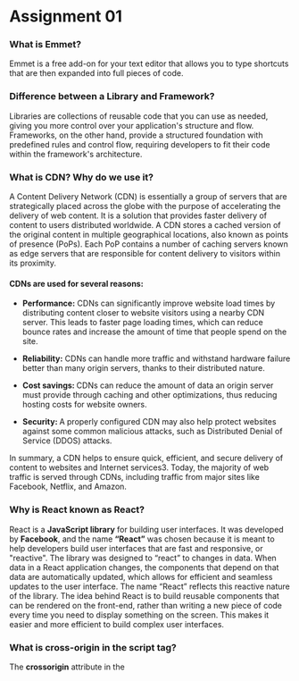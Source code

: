 
  
# Assignment 01
### What is Emmet?
<p>Emmet is a free add-on for your text editor that allows you to type shortcuts that are then expanded into full pieces of code.</p>

### Difference between a Library and Framework?
<p>Libraries are collections of reusable code that you can use as needed, giving you more control over your application's structure and flow. Frameworks, on the other hand, provide a structured foundation with predefined rules and control flow, requiring developers to fit their code within the framework's architecture. </p>

### What is CDN? Why do we use it?
<p>A Content Delivery Network (CDN) is essentially a group of servers that are strategically placed across the globe with the purpose of accelerating the delivery of web content. It is a solution that provides faster delivery of content to users distributed worldwide. A CDN stores a cached version of the original content in multiple geographical locations, also known as points of presence (PoPs). Each PoP contains a number of caching servers known as edge servers that are responsible for content delivery to visitors within its proximity.</p>
<h4>CDNs are used for several reasons:</h4>
<ul>
  <li>
    <p>
      <strong>Performance:</strong> CDNs can significantly improve website load times by distributing content closer to website visitors using a nearby CDN server. This leads to faster page loading times, which can reduce bounce rates and increase the amount of time that people spend on the site.
    </p>
  </li>
  <li>
    <p>
      <strong>Reliability:</strong> CDNs can handle more traffic and withstand hardware failure better than many origin servers, thanks to their distributed nature.
    </p>
  </li>
  <li>
    <p>
      <strong>Cost savings: </strong> CDNs can reduce the amount of data an origin server must provide through caching and other optimizations, thus reducing hosting costs for website owners.
    </p>
  </li>
  <li>
    <p>
      <strong>Security: </strong> A properly configured CDN may also help protect websites against some common malicious attacks, such as Distributed Denial of Service (DDOS) attacks.
    </p>
  </li>
</ul>
<p>In summary, a CDN helps to ensure quick, efficient, and secure delivery of content to websites and Internet services3. Today, the majority of web traffic is served through CDNs, including traffic from major sites like Facebook, Netflix, and Amazon.</p>

### Why is React known as React?
<p>React is a <strong>JavaScript library</strong> for building user interfaces. It was developed by <b>Facebook</b>, and the name <strong>“React”</strong> was chosen because it is meant to help developers build user interfaces that are fast and responsive, or "reactive". The library was designed to “react” to changes in data. When data in a React application changes, the components that depend on that data are automatically updated, which allows for efficient and seamless updates to the user interface. The name “React” reflects this reactive nature of the library. The idea behind React is to build reusable components that can be rendered on the front-end, rather than writing a new piece of code every time you need to display something on the screen. This makes it easier and more efficient to build complex user interfaces.</p>

### What is cross-origin in the script tag?
<p>The <strong>crossorigin</strong> attribute in the <strong><script></strong> tag is used to handle Cross-Origin Resource Sharing (CORS) when loading an external script file from a third-party server or domain.</p>
<p>CORS is a standard mechanism that allows web pages to request resources from another domain outside their own. This attribute sets the mode of the CORS request.</p>
<p>The crossorigin attribute can have two values:</p>
<ul>
  <li>
    <p><strong>anonymous:</strong> A cross-origin request is performed, but no credentials are sent.</p>
  </li>
  <li>
    <p><strong>use-credentials:</strong> A cross-origin request is performed, and credentials are sent (e.g., a cookie, a certificate, HTTP Basic authentication).</p>
  </li>
</ul>
<p>This attribute is used to protect sensitive information from the third party when fetching out the results. It’s important to note that this attribute is only valid for use if we try to fetch the resources from the third-party domain.</p>

### What is difference between React and ReactDOM?
<p>React and ReactDOM are both JavaScript libraries used in web development, but they serve different purposes:</p>
<ul>
  <li><p><strong>React </strong>React is a library for building user interfaces, particularly those that are complex and state-driven. It allows you to create reusable UI components, manage component state, and handle the component lifecycle. React can be used in both web and mobile apps.</p></li>
  <li><p><strong>ReactDOM,</strong> on the other hand, is a complimentary library that provides DOM-specific methods. It serves as the glue between React and the DOM, rendering React elements to the DOM. Essentially, ReactDOM is responsible for updating the browser’s UI to match changes in React components.</p></li>
</ul>
<p>The reason these two were split into separate libraries is due to the arrival of React Native, a framework for building native mobile apps using React. This separation allows code that is common to both web and mobile apps to reside in the React library, while code specific to web development lives in ReactDOM.</p>

### What is difference between react.development.js and react.production.js file via CDN?
<p>The <strong>react.development.js</strong> and <strong>react.production.js</strong> files are two versions of the React library that serve different purposes and are typically used in different stages of the development and deployment process:</p>
<ul>
  <li><p><strong>react.development.js:</strong> This file is more developer-friendly and readable. It’s typically larger in size as it contains additional code, comments, and debugging information that aids in development and troubleshooting. It enables and utilizes React developer tools, devtools profiler, debugging environment attached with source code. It also includes functionalities such as Hot Module Replacement, diagnostics so that the development environment will help to debug code.</p></li>
  <li><p><strong>react.production.js:</strong> This file is optimized for performance and is typically used in production environments. It includes various optimizations, such as dead code elimination, to make the React library run more efficiently. The production version has ugly, minified (compressed) version of your JavaScript code, so this makes rendering of file on end user’s browser very quick and performance enhancing.</p></li>
</ul>
<p>When these files are served via a Content Delivery Network (CDN), it provides you with the respective JS file online. The CDN helps in setting up a faster development environment.</p>
<p>Remember that only React files ending with <strong>.production.min.js</strong> are suitable for production.</p>

### What are async and defer? 
<p>In JavaScript, <b>async</b> and <b>defer</b> are attributes that you can add to a <b><script></b> tag to control how the script is loaded and executed in relation to the HTML document. Here’s how they work:</p>
<ul>
  <li><p><b>async:</b> When you use the async attribute, the script is downloaded asynchronously with the rest of the page without pausing the HTML parsing. Once the script is downloaded, the HTML parsing will be paused, the script’s execution will happen, and then HTML parsing will resume. The page and other scripts don’t wait for async scripts and async scripts also don’t wait for them. It is great for independent scripts and externally located scripts.</p></li>
  <li><p><b>defer:</b> The defer attribute tells the browser not to wait for the script. Instead, the browser will continue to process the HTML, build DOM. The script loads “in the background”, and then runs when the DOM is fully built. Deferred scripts maintain their relative order which means the first script will be loaded first while all others below it will have to wait.</p></li>
</ul>
<p>In summary, use <b>async</b> for scripts that can run independently and don’t require the DOM to be fully constructed, and use <b>defer</b> for scripts that need access to the fully parsed DOM and need to maintain the order of execution.</p>


